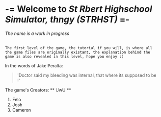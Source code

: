 # -= Welcome to _St Rbert Highschool Simulator, thngy (STRHST)_ =-  
###### The name is a work in progress

```The first level of the game, the tutorial if you will, is where all the game files are originally existant, the explanation behind the game is also revealed in this level, hope you enjoy :)```



In the words of Jake Peralta:
> 'Doctor said my bleeding was internal, that where its supposed to be !'


The game's Creators: ** UwU **
1. Felo
2. Josh
3. Cameron
